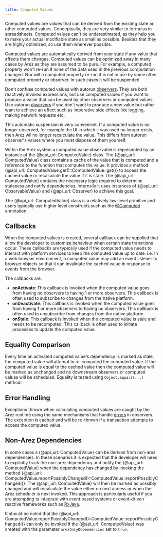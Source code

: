 ```yaml
---
title: Computed Values
---
```


Computed values are values that can be derived from the existing state or other computed values. Conceptually,
they are very similar to formulas in spreadsheets. Computed values can't be underestimated, as they help you
to make your actual modifiable state as small as possible. Besides that they are highly optimized, so use
them wherever possible.

Computed values are automatically derived from your state if any value that affects them changes. Computed
values can be optimized away in many cases by Arez as they are assumed to be pure. For example, a computed
property won't re-run if none of the data used in the previous computation changed. Nor will a computed
property re-run if is not in use by some other computed property or observer. In such cases it will be
suspended.

Don't confuse computed values with autorun [observers](observers.md). They are both reactively invoked
expressions, but use computed values if you want to produce a value that can be used by other observers
or computed values. Use autorun [observers](observers.md) if you don't want to produce a new value but
rather want to achieve an effect such as imperative side effects like logging, making network requests
etc.

This automatic suspension is very convenient. If a computed value is no longer observed, for example the
UI in which it was used no longer exists, then Arez wil no longer recalculate the value. This differs from
autorun observer's values where you must dispose of them yourself.

Within the Arez system a computed value observable is represented by an instance of the {@api_url: ComputedValue}
class. The {@api_url: ComputedValue} class contains a cache of the value that is computed and a reference to the
function that computes the value. It provides a method {@api_url: ComputedValue.get()::ComputedValue::get()} to
access the cached value or recalculate the value if it is stale. The {@api_url: ComputedValue} contains the necessary
logic required to determine staleness and notify dependencies. Internally it uses instances of {@api_url: ObservableValue}
and {@api_url: Observer} to achieve this goal.

The {@api_url: ComputedValue} class is a relatively low-level primitive and users typically use higher level
constructs such as the [@Computed](at_computed.md) annotation.

## Callbacks

When the computed values is created, several callback can be supplied that allow the developer to customize
behaviour when certain state transitions occur. These callbacks are typically used if the computed value needs
to interact with platform services to keep the computed value up to date. i.e. In a web browser environment, a
computed value may add an event listener to browser objects so that it can invalidate the cached value in response
to events from the browser.

The callbacks are:

* **onActivate**: This callback is invoked when the computed value goes from having no observers to having 1 or
  more observers. This callback is often used to subscribe to changes from the native platform.
* **onDeactivate**: This callback is invoked when the computed value goes from having 1 or more observers to
  having no observers. This callback is often used to unsubscribe from changes from the native platform.
* **onStale**: This callback is invoked when the computed value is stale and needs to be recomputed. This callback
  is often used to initiate processes to update the computed value.

## Equality Comparison

Every time an activated computed value's dependency is marked as stale, the computed value will attempt to
re-computed the computed value. If the computed value is equal to the cached value then the computed value
will be marked as unchanged and no downstream observers or computed values will be scheduled. Equality is
tested using `Object.equals(...)` method.

## Error Handling

Exceptions thrown when calculating computed values are caught by the Arez runtime using the same mechanisms that
handle [errors](observers.md#error-handling) in observers. The exception is cached and will be re-thrown if a
transaction attempts to access the computed value.

## Non-Arez Dependencies

In some cases a {@api_url: ComputedValue} can be derived from non-arez dependencies. In these scenarios it is
expected that the developer will need to explicitly track the non-arez dependency and notify the
{@api_url: ComputedValue} when the dependency has changed by invoking the method
{@api_url: ComputedValue.reportPossiblyChanged()::ComputedValue::reportPossiblyChanged()}. The {@api_url: ComputedValue}
will then be marked as possibly changed and will recalculate the value either on next access or when the
Arez scheduler is next invoked. This approach is particularly useful if you are attempting to integrate with
event based systems or event-driven reactive frameworks such as [RxJava](https://github.com/ReactiveX/RxJava).

It should be noted that the {@api_url: ComputedValue.reportPossiblyChanged()::ComputedValue::reportPossiblyChanged()}
can only be invoked if the {@api_url: ComputedValue} was created with the parameter `arezOnlyDependencies`
set to `true`.
